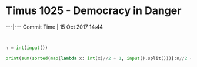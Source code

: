 # Timus 1025 - Democracy in Danger






---|---
Commit Time | 15 Oct 2017 14:44

```py


n = int(input())

print(sum(sorted(map(lambda x: int(x)//2 + 1, input().split()))[:n//2 + 1]))

```
